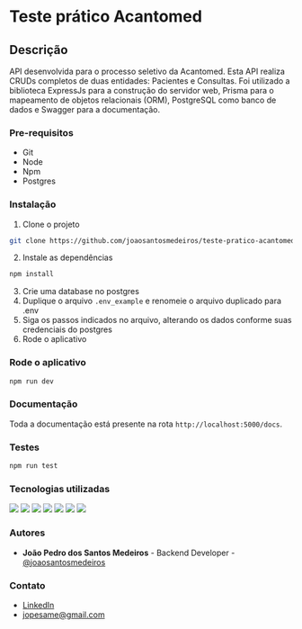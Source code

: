 # Teste prático Acantomed
## Descrição

API desenvolvida para o processo seletivo da Acantomed. Esta API realiza CRUDs completos de duas entidades: Pacientes e Consultas.
Foi utilizado a biblioteca ExpressJs para a construção do servidor web, Prisma para o mapeamento de objetos relacionais (ORM), PostgreSQL como banco de dados e Swagger para a documentação. 

### Pre-requisitos
* Git
* Node
* Npm
* Postgres

### Instalação
1. Clone o projeto
```bash
git clone https://github.com/joaosantosmedeiros/teste-pratico-acantomed.git
```
2. Instale as dependências
```bash
npm install
```
3. Crie uma database no postgres
4. Duplique o arquivo ```.env_example``` e renomeie o arquivo duplicado para .env
5. Siga os passos indicados no arquivo, alterando os dados conforme suas credenciais do postgres
6. Rode o aplicativo

### Rode o aplicativo

```bash
npm run dev
```

### Documentação
Toda a documentação está presente na rota ```http://localhost:5000/docs```.

### Testes

```bash
npm run test
```

### Tecnologias utilizadas
<img src="https://img.shields.io/badge/TypeScript-007ACC?style=for-the-badge&logo=typescript&logoColor=white" />
<img src="https://img.shields.io/badge/Prisma-3982CE?style=for-the-badge&logo=Prisma&logoColor=white" />
<img src="https://img.shields.io/badge/PostgreSQL-316192?style=for-the-badge&logo=postgresql&logoColor=white" />
<img src="https://img.shields.io/badge/Jest-C21325?style=for-the-badge&logo=jest&logoColor=white" />
<img src="https://img.shields.io/badge/Postman-FF6C37?style=for-the-badge&logo=Postman&logoColor=white" />
<img src="https://img.shields.io/badge/Express%20js-000000?style=for-the-badge&logo=express&logoColor=white" />
<img src="https://img.shields.io/badge/Swagger-85EA2D?style=for-the-badge&logo=Swagger&logoColor=white" />

### Autores
* **João Pedro dos Santos Medeiros** - Backend Developer - [@joaosantosmedeiros](https://github.com/joaosantosmedeiros)

### Contato
* [LinkedIn](https://www.linkedin.com/in/joao-pedro-dos-santos-medeiros)
* <jopesame@gmail.com>
